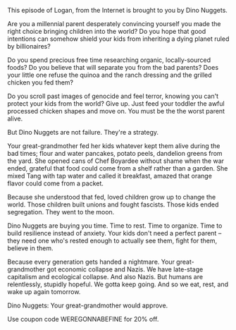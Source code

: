 This episode of Logan, from the Internet is brought to you by Dino Nuggets.

Are you a millennial parent desperately convincing yourself you made the right choice bringing children into the world? Do you hope that good intentions can somehow shield your kids from inheriting a dying planet ruled by billionaires?

Do you spend precious free time researching organic, locally-sourced foods? Do you believe that will separate you from the bad parents? Does your little one refuse the quinoa and the ranch dressing and the grilled chicken you fed them?

Do you scroll past images of genocide and feel terror, knowing you can't protect your kids from the world? Give up. Just feed your toddler the awful processed chicken shapes and move on. You must be the the worst parent alive.

But Dino Nuggets are not failure. They're a strategy.

Your great-grandmother fed her kids whatever kept them alive during the bad times; flour and water pancakes, potato peels, dandelion greens from the yard. She opened cans of Chef Boyardee without shame when the war ended, grateful that food could come from a shelf rather than a garden. She mixed Tang with tap water and called it breakfast, amazed that orange flavor could come from a packet. 

Because she understood that fed, loved children grow up to change the world. Those children built unions and fought fascists. Those kids ended segregation. They went to the moon.

Dino Nuggets are buying you time. Time to rest. Time to organize. Time to build resilience instead of anxiety. Your kids don't need a perfect parent – they need one who's rested enough to actually see them, fight for them, believe in them.

Because every generation gets handed a nightmare. Your great-grandmother got economic collapse and Nazis. We have late-stage capitalism and ecological collapse. And also Nazis. But humans are relentlessly, stupidly hopeful. We gotta keep going. And so we eat, rest, and wake up again tomorrow.

Dino Nuggets: Your great-grandmother would approve.

Use coupon code WEREGONNABEFINE for 20% off.